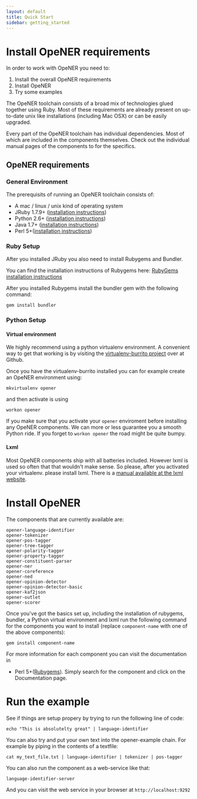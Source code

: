 ```yaml
---
layout: default
title: Quick Start
sidebar: getting_started
---
```


# Install OpeNER requirements

In order to work with OpeNER you need to:

1. Install the overall OpeNER requirements
2. Install OpeNER
3. Try some examples

The OpeNER toolchain consists of a broad mix of technologies glued together
using Ruby. Most of these requirements are already present on up-to-date unix like
installations (including Mac OSX) or can be easily upgraded.

Every part of the OpeNER toolchain has individual dependencies. Most of which
are included in the components themselves. Check out the individual manual pages
of the components to for the specifics.

## OpeNER requirements

### General Environment

The prerequisits of running an OpeNER toolchain consists of:

* A mac / linux / unix kind of operating system
* JRuby 1.7.9+ ([installation instructions](http://jruby.org))
* Python 2.6+ ([installation instructions](http://www.python.org/getit/))
* Java 1.7+ ([installation instructions](http://www.oracle.com/technetwork/java/javase/downloads/java-se-jre-7-download-432155.html))
* Perl 5+([installation instructions](http://www.perl.org/get.html))

### Ruby Setup

After you installed JRuby you also need to install Rubygems and Bundler.

You can find the installation instructions of Rubygems here:
[RubyGems installation instructions](http://rubygems.org/pages/download)

After you installed Rubygems install the bundler gem with the following command:

````gem install bundler````

### Python Setup

#### Virtual environment

We highly recommend using a python virtualenv environment. A convenient way to
get that working is by visiting the [virtualenv-burrito
project](https://github.com/brainsik/virtualenv-burrito) over at Github.

Once you have the virtualenv-burrito installed you can for example create an
OpeNER environment using:

```
mkvirtualenv opener
```

and then activate is using

```
workon opener
```

If you make sure that you activate your ```opener``` enviroment before
installing any OpeNER components. We can more or less guarantee you a smooth
Python ride. If you forget to ```workon opener``` the road might be quite bumpy.

#### Lxml

Most OpeNER components ship with all batteries included. However lxml is used
so often that that wouldn't make sense. So please, after you activated your
virtualenv. please install lxml. There is a [manual available at the lxml
website](http://lxml.de/installation.html).


<div id="get-the-example-application"></div>

# Install OpeNER



The components that are currently available are:

    opener-language-identifier
    opener-tokenizer
    opener-pos-tagger
    opener-tree-tagger
    opener-polarity-tagger
    opener-property-tagger
    opener-constituent-parser
    opener-ner
    opener-coreference
    opener-ned
    opener-opinion-detector
    opener-opinion-detector-basic
    opener-kaf2json
    opener-outlet
    opener-scorer

Once you've got the basics set up, including the installation of rubygems,
bundler, a Python virtual environment and lxml run the following command for the
components you want to install (replace `component-name` with one of the above
components):

```gem install component-name```

For more information for each component you can visit the documentation in
* Perl 5+([Rubygems](https://rubygems.org)). Simply search for the component and
click on the Documentation page.

<div id="run-the-example"></div>

# Run the example

See if things are setup propery by trying to run the following line of code:

```echo "This is absolutelty great" | language-identifier ```

You can also try and put your own text into the opener-example chain. For
example by piping in the contents of a textfile:

``` cat my_text_file.txt | language-identifier | tokenizer | pos-tagger ```

You can also run the component as a web-service like that: 

```language-identifier-server```

And you can visit the web service in your browser at ```http://localhost:9292```




